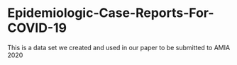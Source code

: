 # Epidemiologic-Case-Reports-For-COVID-19
This is a data set we created and used in our paper to be submitted to AMIA 2020
